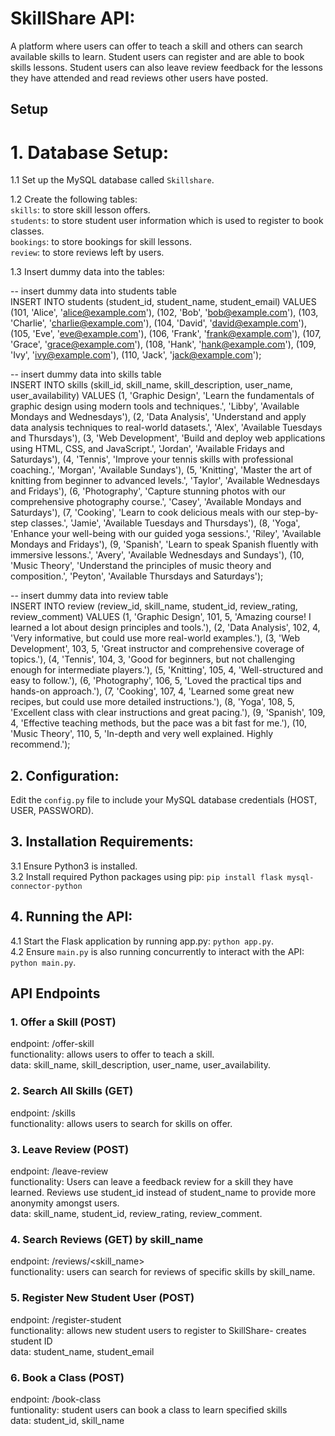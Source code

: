 # SkillShare API:
A platform where users can offer to teach a skill and others can search available skills to learn. Student users can register and are able to book skills lessons. Student users can also leave review feedback for the lessons they have attended and read reviews other users have posted.


## Setup
# 1. Database Setup:
1.1 Set up the MySQL database called `Skillshare`. <br>

1.2 Create the following tables:<br>
        `skills`: to store skill lesson offers.<br>
        `students`: to store student user information which is used to register to book classes.<br>
        `bookings`: to store bookings for skill lessons.<br>
        `review`: to store reviews left by users.<br>

1.3 Insert dummy data into the tables: <br>

-- insert dummy data into students table<br>
INSERT INTO students (student_id, student_name, student_email) VALUES
(101, 'Alice', 'alice@example.com'),
(102, 'Bob', 'bob@example.com'),
(103, 'Charlie', 'charlie@example.com'),
(104, 'David', 'david@example.com'),
(105, 'Eve', 'eve@example.com'),
(106, 'Frank', 'frank@example.com'),
(107, 'Grace', 'grace@example.com'),
(108, 'Hank', 'hank@example.com'),
(109, 'Ivy', 'ivy@example.com'),
(110, 'Jack', 'jack@example.com');

-- insert dummy data into skills table<br>
INSERT INTO skills (skill_id, skill_name, skill_description, user_name, user_availability) VALUES
(1, 'Graphic Design', 'Learn the fundamentals of graphic design using modern tools and techniques.', 'Libby', 'Available Mondays and Wednesdays'),
(2, 'Data Analysis', 'Understand and apply data analysis techniques to real-world datasets.', 'Alex', 'Available Tuesdays and Thursdays'),
(3, 'Web Development', 'Build and deploy web applications using HTML, CSS, and JavaScript.', 'Jordan', 'Available Fridays and Saturdays'),
(4, 'Tennis', 'Improve your tennis skills with professional coaching.', 'Morgan', 'Available Sundays'),
(5, 'Knitting', 'Master the art of knitting from beginner to advanced levels.', 'Taylor', 'Available Wednesdays and Fridays'),
(6, 'Photography', 'Capture stunning photos with our comprehensive photography course.', 'Casey', 'Available Mondays and Saturdays'),
(7, 'Cooking', 'Learn to cook delicious meals with our step-by-step classes.', 'Jamie', 'Available Tuesdays and Thursdays'),
(8, 'Yoga', 'Enhance your well-being with our guided yoga sessions.', 'Riley', 'Available Mondays and Fridays'),
(9, 'Spanish', 'Learn to speak Spanish fluently with immersive lessons.', 'Avery', 'Available Wednesdays and Sundays'),
(10, 'Music Theory', 'Understand the principles of music theory and composition.', 'Peyton', 'Available Thursdays and Saturdays');


-- insert dummy data into review table<br>
INSERT INTO review (review_id, skill_name, student_id, review_rating, review_comment) VALUES
(1, 'Graphic Design', 101, 5, 'Amazing course! I learned a lot about design principles and tools.'),
(2, 'Data Analysis', 102, 4, 'Very informative, but could use more real-world examples.'),
(3, 'Web Development', 103, 5, 'Great instructor and comprehensive coverage of topics.'),
(4, 'Tennis', 104, 3, 'Good for beginners, but not challenging enough for intermediate players.'),
(5, 'Knitting', 105, 4, 'Well-structured and easy to follow.'),
(6, 'Photography', 106, 5, 'Loved the practical tips and hands-on approach.'),
(7, 'Cooking', 107, 4, 'Learned some great new recipes, but could use more detailed instructions.'),
(8, 'Yoga', 108, 5, 'Excellent class with clear instructions and great pacing.'),
(9, 'Spanish', 109, 4, 'Effective teaching methods, but the pace was a bit fast for me.'),
(10, 'Music Theory', 110, 5, 'In-depth and very well explained. Highly recommend.');

## 2. Configuration: <br>
Edit the `config.py` file to include your MySQL database credentials (HOST, USER, PASSWORD).<br>

## 3. Installation Requirements:<br>
3.1 Ensure Python3 is installed.<br>
3.2 Install required Python packages using pip: `pip install flask mysql-connector-python`<br>

## 4. Running the API:<br>
4.1 Start the Flask application by running app.py: `python app.py`.<br>
4.2 Ensure `main.py` is also running concurrently to interact with the API: `python main.py`.<br>


## API Endpoints<br>
### 1. Offer a Skill (POST)<br>
endpoint: /offer-skill<br>
functionality: allows users to offer to teach a skill.<br>
data: skill_name, skill_description, user_name, user_availability.<br>

### 2. Search All Skills (GET)<br>
endpoint: /skills<br>
functionality: allows users to search for skills on offer.<br>

### 3. Leave Review (POST)<br>
endpoint: /leave-review<br>
functionality: Users can leave a feedback review for a skill they have learned. Reviews use student_id instead of student_name to provide more anonymity amongst users. <br>
data: skill_name, student_id, review_rating, review_comment.<br>

### 4. Search Reviews (GET) by skill_name<br>
endpoint: /reviews/<skill_name><br>
functionality: users can search for reviews of specific skills by skill_name.<br>

### 5. Register New Student User (POST)<br>
endpoint: /register-student<br>
functionality: allows new student users to register to SkillShare- creates student ID<br>
data: student_name, student_email<br>

### 6. Book a Class (POST) <br>
endpoint: /book-class<br>
funtionality: student users can book a class to learn specified skills<br>
data: student_id, skill_name<br>
